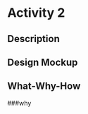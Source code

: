 Activity 2
==============

Description
-----------


Design Mockup
-------------


What-Why-How
------------
###why


